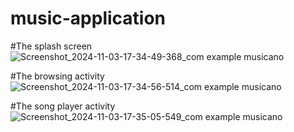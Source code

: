 ﻿# music-application
 
#The splash screen
![Screenshot_2024-11-03-17-34-49-368_com example musicano](https://github.com/user-attachments/assets/6ec9c998-7ee0-4f47-a7cd-6d7e02342348)

#The browsing activity
![Screenshot_2024-11-03-17-34-56-514_com example musicano](https://github.com/user-attachments/assets/aaedfcac-f478-47e8-928e-4825cdd47dbf)

#The song player activity
![Screenshot_2024-11-03-17-35-05-549_com example musicano](https://github.com/user-attachments/assets/b1501eab-0a23-4f80-a889-a462fde4a459)
